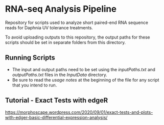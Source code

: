 # RNA-seq Analysis Pipeline
Repository for scripts used to analyze short paired-end RNA sequence reads for Daphnia UV tolerance treatments.

To avoid uploading outputs to this repository, the output paths for these scripts should be set in separate folders from this directory.

## Running Scripts
* The input and output paths need to be set using the *inputPaths.txt* and *outputPaths.txt* files in the *InputData* directory.
* Be sure to read the *usage notes* at the beginning of the file for any script that you intend to run.

## Tutorial - Exact Tests with edgeR
https://morphoscape.wordpress.com/2020/09/01/exact-tests-and-plots-with-edger-basic-differential-expression-analysis/